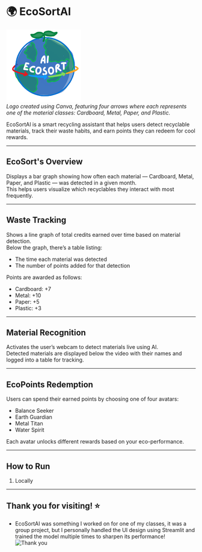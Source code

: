 # 🌍 EcoSortAI

![EcoSortAI Logo](ecosort_logo3.png)  
*Logo created using Canva, featuring four arrows where each represents one of the material classes: Cardboard, Metal, Paper, and Plastic.*

EcoSortAI is a smart recycling assistant that helps users detect recyclable materials, track their waste habits, and earn points they can redeem for cool rewards.

---

## EcoSort's Overview

Displays a bar graph showing how often each material — Cardboard, Metal, Paper, and Plastic — was detected in a given month.  
This helps users visualize which recyclables they interact with most frequently.

---

## Waste Tracking

Shows a line graph of total credits earned over time based on material detection.  
Below the graph, there’s a table listing:
- The time each material was detected
- The number of points added for that detection

Points are awarded as follows:
- Cardboard: +7  
- Metal: +10  
- Paper: +5  
- Plastic: +3

---

## Material Recognition

Activates the user’s webcam to detect materials live using AI.  
Detected materials are displayed below the video with their names and logged into a table for tracking.

---

## EcoPoints Redemption

Users can spend their earned points by choosing one of four avatars:
- Balance Seeker  
- Earth Guardian  
- Metal Titan  
- Water Spirit  

Each avatar unlocks different rewards based on your eco-performance.

---

## How to Run

1. Locally 

---

## Thank you for visiting! ⭐
- EcoSortAI was something I worked on for one of my classes, it was a group project, but I personally handled the UI design using Streamlit and trained the model multiple times to sharpen its performance!
![Thank you](https://media4.giphy.com/media/v1.Y2lkPTc5MGI3NjExZnY0Mmg2c2M0YTVyd28yOHp3am1nNGlwdWdwd2J3d21jbGltemV4bSZlcD12MV9pbnRlcm5hbF9naWZfYnlfaWQmY3Q9Zw/uDNHZAxdKrUcQ2yVLs/giphy.gif)
